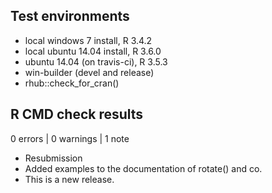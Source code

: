 ## Test environments
* local windows 7 install, R 3.4.2
* local ubuntu 14.04 install, R 3.6.0
* ubuntu 14.04 (on travis-ci), R 3.5.3
* win-builder (devel and release)
* rhub::check_for_cran()

## R CMD check results

0 errors | 0 warnings | 1 note

* Resubmission 
* Added examples to the documentation of rotate() and co.
* This is a new release.

